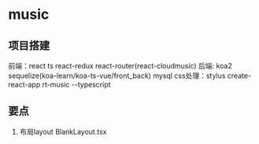 # music

## 项目搭建

前端：react ts react-redux react-router(react-cloudmusic)
后端: koa2 sequelize(koa-learn/koa-ts-vue/front_back) mysql
css处理：stylus
create-react-app rt-music --typescript

## 要点

1. 布局layout
BlankLayout.tsx
